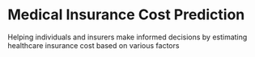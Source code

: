 
# Medical Insurance Cost Prediction

Helping individuals and insurers make informed decisions by estimating healthcare insurance cost based on various factors 

